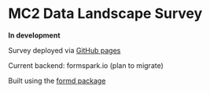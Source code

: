 # MC2 Data Landscape Survey 
 **In development**
 
 Survey deployed via [GitHub pages](https://mc2-center.github.io/mc2-dls-form/pages/MC2_standard_v1.html)
 
 Current backend: formspark.io (plan to migrate)

 Built using the [formd package](https://nf-osi.github.io/formd/index.html) 
